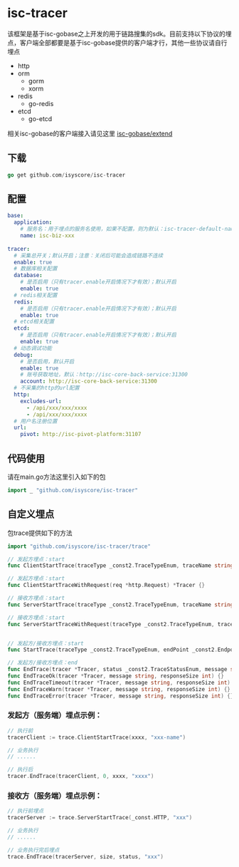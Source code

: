 # isc-tracer

该框架是基于isc-gobase之上开发的用于链路搜集的sdk。目前支持以下协议的埋点，客户端全部都要是基于isc-gobase提供的客户端才行，其他一些协议请自行埋点

- http
- orm
  - gorm
  - xorm
- redis
  - go-redis
- etcd
  - go-etcd
  
相关isc-gobase的客户端接入请见这里 [isc-gobase/extend](https://github.com/isyscore/isc-gobase/tree/feature/trace/extend)


## 下载
```go
go get github.com/isyscore/isc-tracer
```

## 配置
```yaml
base:
  application:
    # 服务名：用于埋点的服务名使用，如果不配置，则为默认：isc-tracer-default-name
    name: isc-biz-xxx
  
tracer:
  # 采集总开关；默认开启；注意：关闭后可能会造成链路不连续
  enable: true
  # 数据库相关配置
  database:
    # 是否启用（只有tracer.enable开启情况下才有效）；默认开启
    enable: true
  # redis相关配置    
  redis:
    # 是否启用（只有tracer.enable开启情况下才有效）；默认开启
    enable: true
  # etcd相关配置  
  etcd:
    # 是否启用（只有tracer.enable开启情况下才有效）；默认开启
    enable: true
  # 动态调试功能
  debug:
    # 是否启用，默认开启
    enable: true
    # 账号获取地址，默认：http://isc-core-back-service:31300
    account: http://isc-core-back-service:31300
  # 不采集的http的url配置
  http:
    excludes-url:
      - /api/xxx/xxx/xxxx
      - /api/xxx/xxx/xxxx
  # 用户名注册位置
  url:
    pivot: http://isc-pivot-platform:31107
```

## 代码使用
请在main.go方法这里引入如下的包
```go
import _ "github.com/isyscore/isc-tracer"
```

## 自定义埋点
包trace提供如下的方法
```go
import "github.com/isyscore/isc-tracer/trace"

// 发起方埋点：start
func ClientStartTrace(traceType _const2.TraceTypeEnum, traceName string) *Tracer {}

// 发起方埋点：start
func ClientStartTraceWithRequest(req *http.Request) *Tracer {}

// 接收方埋点：start
func ServerStartTrace(traceType _const2.TraceTypeEnum, traceName string) *Tracer {}

// 接收方埋点：start
func ServerStartTraceWithRequest(traceType _const2.TraceTypeEnum, traceName string, request *http.Request) *Tracer {}


// 发起方/接收方埋点：start
func StartTrace(traceType _const2.TraceTypeEnum, endPoint _const2.EndpointEnum, traceName string, request *http.Request) *Tracer {}

// 发起方/接收方埋点：end
func EndTrace(tracer *Tracer, status _const2.TraceStatusEnum, message string, responseSize int) {}
func EndTraceOk(tracer *Tracer, message string, responseSize int) {}
func EndTraceTimeout(tracer *Tracer, message string, responseSize int) {}
func EndTraceWarn(tracer *Tracer, message string, responseSize int) {}
func EndTraceError(tracer *Tracer, message string, responseSize int) {}
```
### 发起方（服务端）埋点示例：
```go
// 执行前
tracerClient := trace.ClientStartTrace(xxxx, "xxx-name")

// 业务执行
// ......

// 执行后
tracer.EndTrace(tracerClient, 0, xxxx, "xxxx")
```
### 接收方（服务端）埋点示例：
```go
// 执行前埋点
tracerServer := trace.ServerStartTrace(_const.HTTP, "xxx")

// 业务执行
// ......

// 业务执行完后埋点
trace.EndTrace(tracerServer, size, status, "xxx")
```
